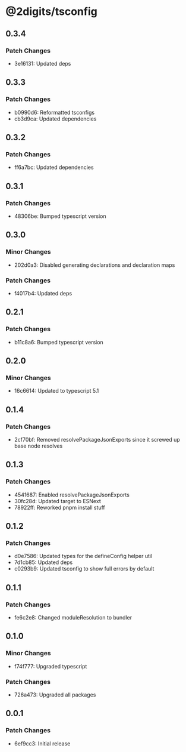 # @2digits/tsconfig

## 0.3.4

### Patch Changes

- 3e16131: Updated deps

## 0.3.3

### Patch Changes

- b0990d6: Reformatted tsconfigs
- cb3d9ca: Updated dependencies

## 0.3.2

### Patch Changes

- ff6a7bc: Updated dependencies

## 0.3.1

### Patch Changes

- 48306be: Bumped typescript version

## 0.3.0

### Minor Changes

- 202d0a3: Disabled generating declarations and declaration maps

### Patch Changes

- f4017b4: Updated deps

## 0.2.1

### Patch Changes

- b11c8a6: Bumped typescript version

## 0.2.0

### Minor Changes

- 16c6614: Updated to typescript 5.1

## 0.1.4

### Patch Changes

- 2cf70bf: Removed resolvePackageJsonExports since it screwed up base node resolves

## 0.1.3

### Patch Changes

- 4541687: Enabled resolvePackageJsonExports
- 30fc28d: Updated target to ESNext
- 78922ff: Reworked pnpm install stuff

## 0.1.2

### Patch Changes

- d0e7586: Updated types for the defineConfig helper util
- 7d1cb85: Updated deps
- c0293b9: Updated tsconfig to show full errors by default

## 0.1.1

### Patch Changes

- fe6c2e8: Changed moduleResolution to bundler

## 0.1.0

### Minor Changes

- f74f777: Upgraded typescript

### Patch Changes

- 726a473: Upgraded all packages

## 0.0.1

### Patch Changes

- 6ef9cc3: Initial release
